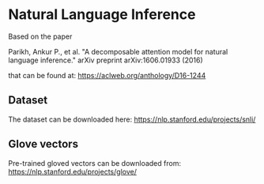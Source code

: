 # Natural Language Inference

Based on the paper 

Parikh, Ankur P., et al. "A decomposable attention model for natural language inference." arXiv preprint arXiv:1606.01933 (2016)

that can be found at: https://aclweb.org/anthology/D16-1244

## Dataset

The dataset can be downloaded here: https://nlp.stanford.edu/projects/snli/

## Glove vectors

Pre-trained gloved vectors can be downloaded from: https://nlp.stanford.edu/projects/glove/
